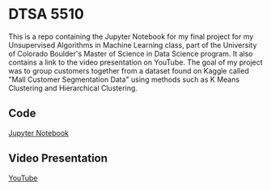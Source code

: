 # DTSA 5510
This is a repo containing the Jupyter Notebook for my final project for my Unsupervised Algorithms in Machine Learning class, part of the University of Colorado Boulder's Master of Science in Data Science program. It also contains a link to the video presentation on YouTube. The goal of my project was to group customers together from a dataset found on Kaggle called "Mall Customer Segmentation Data" using methods such as K Means Clustering and Hierarchical Clustering.
## Code
[Jupyter Notebook](https://github.com/richardkang96/DTSA5510/blob/main/Final%20Project.ipynb)
## Video Presentation
[YouTube](https://youtu.be/YqKVg2mnf2k)
